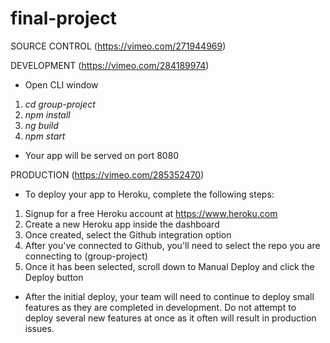 # final-project

SOURCE CONTROL (https://vimeo.com/271944969)

DEVELOPMENT (https://vimeo.com/284189974)
* Open CLI window
1. *cd group-project*
2. *npm install* 
3. *ng build*
4. *npm start*
* Your app will be served on port 8080

PRODUCTION (https://vimeo.com/285352470)
* To deploy your app to Heroku, complete the following steps:
1. Signup for a free Heroku account at https://www.heroku.com
2. Create a new Heroku app inside the dashboard
3. Once created, select the Github integration option
4. After you've connected to Github, you'll need to select the repo you are connecting to (group-project)
5. Once it has been selected, scroll down to Manual Deploy and click the Deploy button
* After the initial deploy, your team will need to continue to deploy small features as they are completed in development. Do not attempt to deploy several new features at once as it often will result in production issues.
